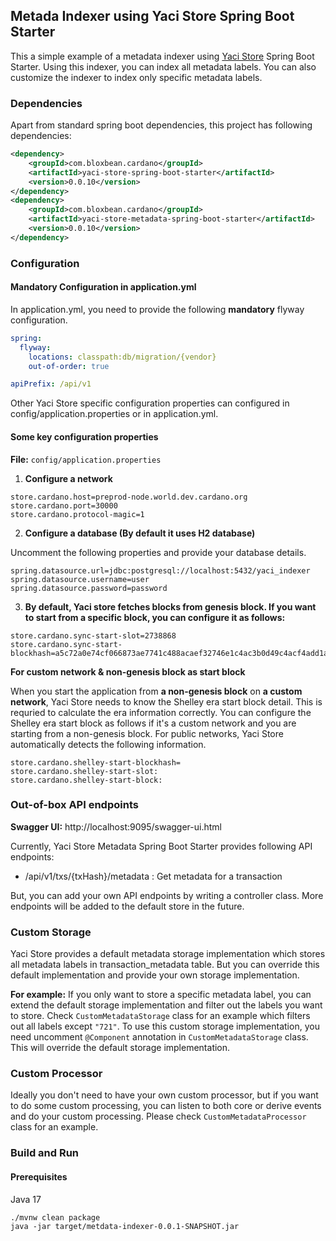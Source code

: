 ## Metada Indexer using Yaci Store Spring Boot Starter

This a simple example of a metadata indexer using [Yaci Store](https://github.com/bloxbean/yaci-store) Spring Boot Starter.
Using this indexer, you can index all metadata labels. You can also customize the indexer to index only specific metadata labels.

### Dependencies

Apart from standard spring boot dependencies, this project has following dependencies:

```xml
<dependency>
    <groupId>com.bloxbean.cardano</groupId>
    <artifactId>yaci-store-spring-boot-starter</artifactId>
    <version>0.0.10</version>
</dependency>
<dependency>
    <groupId>com.bloxbean.cardano</groupId>
    <artifactId>yaci-store-metadata-spring-boot-starter</artifactId>
    <version>0.0.10</version>
</dependency>
```
### Configuration

#### Mandatory Configuration in application.yml 
In application.yml, you need to provide the following **mandatory** flyway configuration.

```yaml
spring:
  flyway:
    locations: classpath:db/migration/{vendor}
    out-of-order: true

apiPrefix: /api/v1
```
Other Yaci Store specific configuration properties can configured in config/application.properties or in application.yml.

#### Some key configuration properties
**File:** ``config/application.properties``

1. **Configure a network**

```
store.cardano.host=preprod-node.world.dev.cardano.org
store.cardano.port=30000
store.cardano.protocol-magic=1
```

2. **Configure a database (By default it uses H2 database)**

Uncomment the following properties and provide your database details.

```
spring.datasource.url=jdbc:postgresql://localhost:5432/yaci_indexer
spring.datasource.username=user
spring.datasource.password=password
```

3. **By default, Yaci store fetches blocks from genesis block. If you want to start from a specific block, you can configure it as follows:**

```
store.cardano.sync-start-slot=2738868
store.cardano.sync-start-blockhash=a5c72a0e74cf066873ae7741c488acaef32746e1c4ac3b0d49c4acf4add1a47c
```

**For custom network & non-genesis block as start block**

When you start the application from **a non-genesis block** on **a custom network**, Yaci Store needs to know the Shelley era start block detail. This is requried to calculate
the era information correctly. You can configure the Shelley era start block as follows if it's a custom network and you are starting from a
non-genesis block.
For public networks, Yaci Store automatically detects the following information.

```shell
store.cardano.shelley-start-blockhash= 
store.cardano.shelley-start-slot:
store.cardano.shelley-start-block: 
```

### Out-of-box API endpoints

**Swagger UI:**  http://localhost:9095/swagger-ui.html

Currently, Yaci Store Metadata Spring Boot Starter provides following API endpoints:

- /api/v1/txs/{txHash}/metadata : Get metadata for a transaction

But, you can add your own API endpoints by writing a controller class.
More endpoints will be added to the default store in the future.

### Custom Storage

Yaci Store provides a default metadata storage implementation which stores all metadata labels in transaction_metadata table.
But you can override this default implementation and provide your own storage implementation.

**For example:**
If you only want to store a specific metadata label, you can extend the default storage implementation and filter out the labels you want to store.
Check ``CustomMetadataStorage`` class for an example which filters out all labels except ``"721"``.
To use this custom storage implementation, you need uncomment ``@Component`` annotation in ``CustomMetadataStorage`` class. This will override the default storage implementation.

### Custom Processor 
Ideally you don't need to have your own custom processor, but if you want to do some custom processing, you can listen to
both core or derive events and do your custom processing.
Please check ``CustomMetadataProcessor`` class for an example.

### Build and Run

#### Prerequisites

Java 17

```
./mvnw clean package
java -jar target/metdata-indexer-0.0.1-SNAPSHOT.jar
```

```
